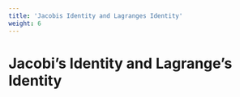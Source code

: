 ```yaml
---
title: 'Jacobis Identity and Lagranges Identity'
weight: 6
---
```


# Jacobi’s Identity and Lagrange’s Identity